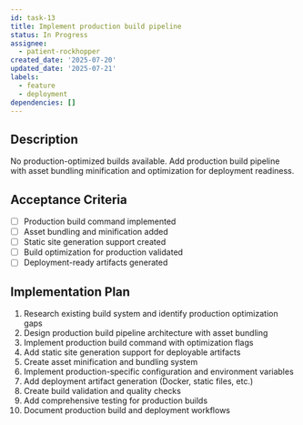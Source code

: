 ```yaml
---
id: task-13
title: Implement production build pipeline
status: In Progress
assignee:
  - patient-rockhopper
created_date: '2025-07-20'
updated_date: '2025-07-21'
labels:
  - feature
  - deployment
dependencies: []
---
```


## Description

No production-optimized builds available. Add production build pipeline with asset bundling minification and optimization for deployment readiness.

## Acceptance Criteria

- [ ] Production build command implemented
- [ ] Asset bundling and minification added
- [ ] Static site generation support created
- [ ] Build optimization for production validated
- [ ] Deployment-ready artifacts generated

## Implementation Plan

1. Research existing build system and identify production optimization gaps
2. Design production build pipeline architecture with asset bundling
3. Implement production build command with optimization flags
4. Add static site generation support for deployable artifacts
5. Create asset minification and bundling system
6. Implement production-specific configuration and environment variables
7. Add deployment artifact generation (Docker, static files, etc.)
8. Create build validation and quality checks
9. Add comprehensive testing for production builds
10. Document production build and deployment workflows
